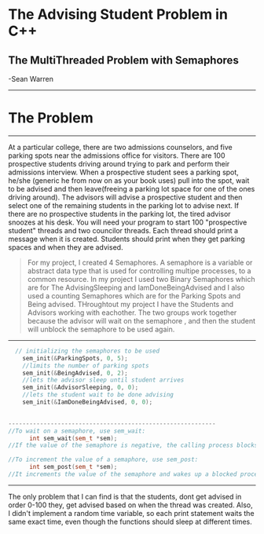 # The Advising Student Problem in C++
## The MultiThreaded Problem with Semaphores
-Sean Warren

----------------------------------------------------------------------------------------------
# The Problem
----


At a particular college, there are two admissions counselors, and five parking spots near the admissions office for visitors. There are 100 prospective students driving around trying to park and perform their admissions interview. When a prospective student sees a parking spot, he/she (generic he from now on as your book uses) pull into the spot, wait to be advised and then leave(freeing a parking lot space for one of the ones driving around). The advisors will advise a prospective student and then select one of the remaining students in the parking lot to advise next. If there are no prospective students in the parking lot, the tired advisor snoozes at his desk. You will need your program to start 100 "prospective student" threads and two councilor threads. Each thread should print a message when it is created. Students should print when they get parking spaces and when they are advised.

> For my project, I created 4 Semaphores. A semaphore is a variable or abstract data type that is used for controlling multipe processes, to a common resource. In my project I used two Binary Semaphores which are for The AdvisingSleeping and IamDoneBeingAdvised and I also used a counting Semaphores which are for the Parking Spots and Being advised. THroughtout my project I have the Students and Advisors working with eachother. The two groups work together because the advisor will wait on the semaphore , and then the student will unblock the semaphore to be used again. 

-----------------------------------------------------------

``` C++
  // initializing the semaphores to be used
    sem_init(&ParkingSpots, 0, 5);
    //limits the number of parking spots
    sem_init(&BeingAdvised, 0, 2);
    //lets the advisor sleep until student arrives
    sem_init(&AdvisorSleeping, 0, 0);
    //lets the student wait to be done advising
    sem_init(&IamDoneBeingAdvised, 0, 0); 
 

-----------------------------------------------------------
//To wait on a semaphore, use sem_wait:
      int sem_wait(sem_t *sem);
//If the value of the semaphore is negative, the calling process blocks; one of the blocked processes wakes up when another process calls sem_post.

//To increment the value of a semaphore, use sem_post:
      int sem_post(sem_t *sem); 
//It increments the value of the semaphore and wakes up a blocked process waiting on the semaphore, if any.
```
------------------------------------------------------------------------

The only problem that I can find is that the students, dont get advised in order 0-100 they, get advised based on when the thread was created. Also, I didn't implement a random time variable, so each print statement waits the same exact time, even though the functions should sleep at different times.
